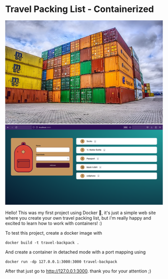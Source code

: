 # Travel Packing  List - Containerized

![some containers](./imagem_container_repo.jpg) ![web app screenshot](app_screenshot.png)


Hello! This was my first project using Docker 🐳, it's just a simple web site where you create your own travel packing list, but i'm really happy and excited to learn how to work with containers! :)

To test this project, create a docker image with

    docker build -t travel-backpack .

And create a container in detached mode with a port mapping using

    docker run -dp 127.0.0.1:3000:3000 travel-backpack 

After that just go to http://127.0.0.1:3000. thank you for your attention ;)



